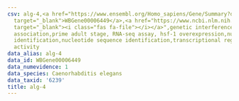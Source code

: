 ```yaml
---
csv: alg-4,<a href="https://www.ensembl.org/Homo_sapiens/Gene/Summary?db=core;g=WBGene00006449"
  target="_blank">WBGene00006449</a>,<a href="https://www.ncbi.nlm.nih.gov/pubmed/30894454"
  target="_blank"><i class="fas fa-file"></i></a>",genetic interference,functional
  association,prime adult stage, RNA-seq assay, hsf-1 overexpression,nucleotide sequence
  identification,nucleotide sequence identification,transcriptional regulation,up-regulates
  activity
data_alias: alg-4
data_id: WBGene00006449
data_numevidence: 1
data_species: Caenorhabditis elegans
data_taxid: '6239'
title: alg-4
---
```

